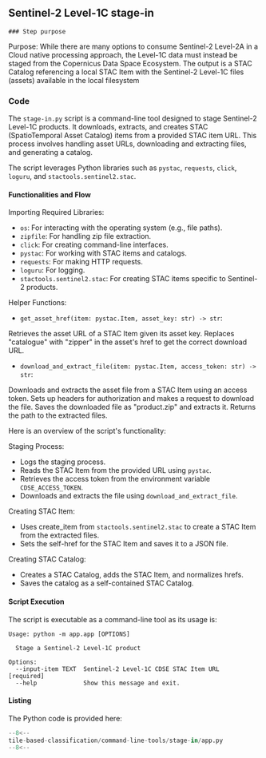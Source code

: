 ## Sentinel-2 Level-1C stage-in

    ### Step purpose 

Purpose: While there are many options to consume Sentinel-2 Level-2A in a Cloud native processing approach, the Level-1C data must instead be staged from the Copernicus Data Space Ecosystem. The output is a STAC Catalog referencing a local STAC Item with the Sentinel-2 Level-1C files (assets) available in the local filesystem

### Code

The `stage-in.py` script is a command-line tool designed to stage Sentinel-2 Level-1C products. It downloads, extracts, and creates STAC (SpatioTemporal Asset Catalog) items from a provided STAC item URL. This process involves handling asset URLs, downloading and extracting files, and generating a catalog. 

The script leverages Python libraries such as `pystac`, `requests`, `click`, `loguru`, and `stactools.sentinel2.stac`.

#### Functionalities and Flow

Importing Required Libraries:

* `os`: For interacting with the operating system (e.g., file paths).
* `zipfile`: For handling zip file extraction.
* `click`: For creating command-line interfaces.
* `pystac`: For working with STAC items and catalogs.
* `requests`: For making HTTP requests.
* `loguru`: For logging.
* `stactools.sentinel2.stac`: For creating STAC items specific to Sentinel-2 products.

Helper Functions:

* `get_asset_href(item: pystac.Item, asset_key: str) -> str`:

Retrieves the asset URL of a STAC Item given its asset key.
Replaces "catalogue" with "zipper" in the asset's href to get the correct download URL.

* `download_and_extract_file(item: pystac.Item, access_token: str) -> str`:

Downloads and extracts the asset file from a STAC Item using an access token.
Sets up headers for authorization and makes a request to download the file.
Saves the downloaded file as "product.zip" and extracts it.
Returns the path to the extracted files.

Here is an overview of the script's functionality:

Staging Process:

* Logs the staging process.
* Reads the STAC Item from the provided URL using `pystac`.
* Retrieves the access token from the environment variable `CDSE_ACCESS_TOKEN`.
* Downloads and extracts the file using `download_and_extract_file`.

Creating STAC Item:

* Uses create_item from `stactools.sentinel2.stac` to create a STAC Item from the extracted files.
* Sets the self-href for the STAC Item and saves it to a JSON file.

Creating STAC Catalog:

* Creates a STAC Catalog, adds the STAC Item, and normalizes hrefs.
* Saves the catalog as a self-contained STAC Catalog.

#### Script Execution 

The script is executable as a command-line tool as its usage is:

```
Usage: python -m app.app [OPTIONS]

  Stage a Sentinel-2 Level-1C product

Options:
  --input-item TEXT  Sentinel-2 Level-1C CDSE STAC Item URL  [required]
  --help             Show this message and exit.
```

#### Listing

The Python code is provided here:

```python linenums="1" title="tile-based-classification/command-line-tools/stage-in/app.py"
--8<--
tile-based-classification/command-line-tools/stage-in/app.py
--8<--
```